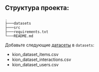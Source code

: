 ## Структура проекта:
```
.
├───datasets
├───src
├───requirements.txt
└───README.md
```

Добавьте следующие [датасеты](https://dano.hse.ru/mirror/pubs/share/872856446) в `datasets`:
* kion_dataset_items.csv
* kion_dataset_interactions.csv
* kion_dataset_users.csv
